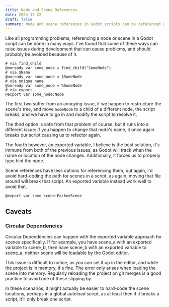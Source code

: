 ```yaml
---
title: Node and Scene References
date: 2024-12-22
draft: false
summary: Node and scene references in Godot scripts can be referenced using various methods, but some should be avoided due to potential issues with scene restructuring or node name changes.
---
```

Like all programming problems, referencing a node or scene in a Godot script can be done in many ways. I've found that some of these ways can raise issues during development that can cause problems, and should probably be avoided because of it.

```
# via find_child
@onready var some_node = find_child("SomeNode")
# via $Name
@onready var some_node = $SomeNode
# via unique name
@onready var some_node = %SomeNode
# via export
@export var some_node:Node
```

The first two suffer from an annoying issue, if we happen to restructure the scene's tree, and move `SomeNode` to a child of a different node, the script breaks, and we have to go in and modify the script to resolve it.

The third option is safe from that problem of course, but it runs into a different issue: If you happen to change that node's name, it once again breaks our script causing us to refactor again.

The fourth however, an exported variable, I believe is the best solution, it's immune from both of the previous issues, as Godot will track when the name or location of the node changes. Additionally, it forces us to properly type hint the node.

Scene references have less options for referencing them, but again, I'd avoid hard-coding the path for scenes in a script, as again, moving that file around will break that script. An exported variable instead work well to avoid that.

```
@export var some_scene:PackedScene
```

## Caveats

### Circular Dependencies
Circular Dependencies can happen with the exported variable approach for scenes specifically. If for example, you have scene_a with an exported variable to scene_b, then have scene_b with an exported variable to scene_a, neither scene will be loadable by the Godot editor.

This issue is difficult to notice, as you can set it up in the editor, and while the project is in memory, it's fine. The error only arises when loading the scene into memory. Regularly reloading the project on git merges is a good practice to avoid one of these slipping by.

In these scenarios, it might actually be easier to hard-code the scene locations, perhaps in a global autoload script, as at least then if it breaks a script, it'll only break one script.